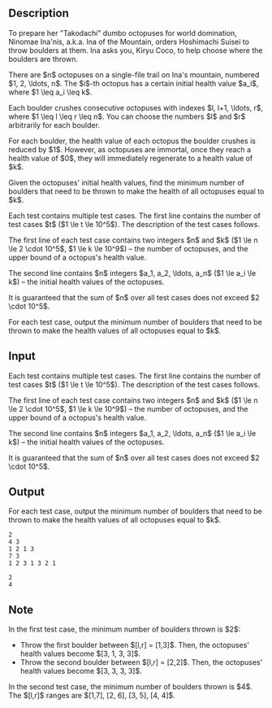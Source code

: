 ## Description

<div><p><span class="tex-font-style-it">To prepare her "Takodachi" dumbo octopuses for world domination, Ninomae Ina'nis, a.k.a. Ina of the Mountain, orders Hoshimachi Suisei to throw boulders at them. Ina asks you, Kiryu Coco, to help choose where the boulders are thrown.</span></p><p>There are $n$ octopuses on a single-file trail on Ina's mountain, numbered $1, 2, \ldots, n$. The $i$-th octopus has a certain initial health value $a_i$, where $1 \leq a_i \leq k$.</p><p>Each boulder crushes consecutive octopuses with indexes $l, l+1, \ldots, r$, where $1 \leq l \leq r \leq n$. You can choose the numbers $l$ and $r$ arbitrarily for each boulder.</p><p>For each boulder, the health value of each octopus the boulder crushes is reduced by $1$. However, as octopuses are immortal, once they reach a health value of $0$, they will immediately regenerate to a health value of $k$. </p><p>Given the octopuses' initial health values, find the <span class="tex-font-style-bf">minimum</span> number of boulders that need to be thrown to make the health of all octopuses equal to $k$.</p></div><div class="input-specification"><p>Each test contains multiple test cases. The first line contains the number of test cases $t$ ($1 \le t \le 10^5$). The description of the test cases follows.</p><p>The first line of each test case contains two integers $n$ and $k$ ($1 \le n \le 2 \cdot 10^5$, $1 \le k \le 10^9$)&nbsp;– the number of octopuses, and the upper bound of a octopus's health value.</p><p>The second line contains $n$ integers $a_1, a_2, \ldots, a_n$ ($1 \le a_i \le k$)&nbsp;– the initial health values of the octopuses.</p><p>It is guaranteed that the sum of $n$ over all test cases does not exceed $2 \cdot 10^5$.</p></div><div class="output-specification"><p>For each test case, output the <span class="tex-font-style-bf">minimum</span> number of boulders that need to be thrown to make the health values of all octopuses equal to $k$.</p></div>

## Input

<p>Each test contains multiple test cases. The first line contains the number of test cases $t$ ($1 \le t \le 10^5$). The description of the test cases follows.</p><p>The first line of each test case contains two integers $n$ and $k$ ($1 \le n \le 2 \cdot 10^5$, $1 \le k \le 10^9$)&nbsp;– the number of octopuses, and the upper bound of a octopus's health value.</p><p>The second line contains $n$ integers $a_1, a_2, \ldots, a_n$ ($1 \le a_i \le k$)&nbsp;– the initial health values of the octopuses.</p><p>It is guaranteed that the sum of $n$ over all test cases does not exceed $2 \cdot 10^5$.</p>

## Output

<p>For each test case, output the <span class="tex-font-style-bf">minimum</span> number of boulders that need to be thrown to make the health values of all octopuses equal to $k$.</p>





```input1|2,3
2
4 3
1 2 1 3
7 3
1 2 3 1 3 2 1
```




```output1
2
4
```



## Note

<p>In the first test case, the minimum number of boulders thrown is $2$: </p><ul> <li> Throw the first boulder between $[l,r] = [1,3]$. Then, the octopuses' health values become $[3, 1, 3, 3]$. </li><li> Throw the second boulder between $[l,r] = [2,2]$. Then, the octopuses' health values become $[3, 3, 3, 3]$. </li></ul><p>In the second test case, the minimum number of boulders thrown is $4$. The $[l,r]$ ranges are $[1,7], [2, 6], [3, 5], [4, 4]$.</p>
